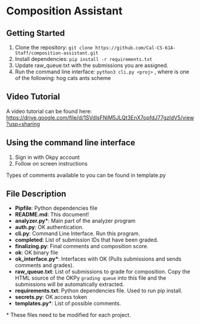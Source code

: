 # Composition Assistant

## Getting Started
1. Clone the repository: `git clone https://github.com/Cal-CS-61A-Staff/composition-assistant.git`
2. Install dependencies: `pip install -r requirements.txt`
3. Update raw_queue.txt with the submissions you are assigned.
3. Run the command line interface: `python3 cli.py <proj>` , where <proj> is one of the following: hog cats ants scheme

## Video Tutorial
A video tutorial can be found here: https://drive.google.com/file/d/1SVdlsFNiM5JLQt3EnX7opfdJ77gzldV5/view?usp=sharing

## Using the command line interface
1. Sign in with Okpy account
2. Follow on screen instructions

Types of comments available to you can be found in template.py

## File Description
- **Pipfile**: Python dependencies file
- **README.md**: This document!
- **analyzer.py\***: Main part of the analyzer program
- **auth.py**: OK authentication.
- **cli.py**: Command Line Interface. Run this program.
- **completed**: List of submission IDs that have been graded.
- **finalizing.py**: Final comments and composition score.
- **ok**: OK binary file
- **ok_interface.py\***: Interfaces with OK (Pulls submissions and sends comments and grades).
- **raw_queue.txt**: List of submissions to grade for composition. Copy the HTML source of the OKPy `grading queue` into this file and the submissions will be automatically extracted.
- **requirements.txt**: Python dependencies file. Used to run pip install.
- **secrets.py**: OK access token
- **templates.py\***: List of possible comments.

\* These files need to be modified for each project.
